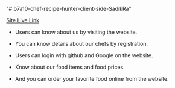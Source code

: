 "# b7a10-chef-recipe-hunter-client-side-SadikRa" 

[Site Live Link](https://assessment-10.web.app/)

- Users can know about us by visiting the website.


- You can know details about our chefs by registration.


- Users can login with github and Google on the website.


- Know about our food items and food prices.

 
- And you can order your favorite food online from the website.
